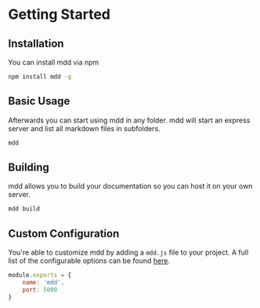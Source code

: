 # Getting Started

## Installation

You can install mdd via npm

```bash
npm install mdd -g
```

## Basic Usage

Afterwards you can start using mdd in any folder. mdd will start an express server and list all markdown files in subfolders.

```bash
mdd
```

## Building

mdd allows you to build your documentation so you can host it on your own server.

```bash
mdd build
```

## Custom Configuration

You're able to customize mdd by adding a `mdd.js` file to your project. A full list of the configurable options can be found [here](/2-example/2.2-advanced).

```js
module.exports = {
    name: 'mdd',
    port: 5000
}
```
